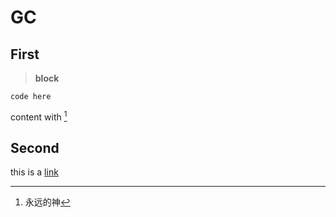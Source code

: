# GC
## First
>**block**

    code here
content with [^yyds]
[^yyds]:永远的神
## Second
this is a [link](www.baidu.com)